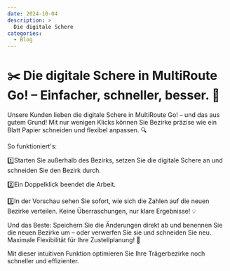 ```yaml
---
date: 2024-10-04
description: >
  Die digitale Schere
categories:
  - Blog
---
```


# ✂️ Die digitale Schere in MultiRoute Go! – Einfacher, schneller, besser. 🚀

Unsere Kunden lieben die digitale Schere in MultiRoute Go! – und das aus gutem Grund! Mit nur wenigen Klicks können Sie Bezirke präzise wie ein Blatt Papier schneiden und flexibel anpassen. 🔍

So funktioniert's:

1️⃣Starten Sie außerhalb des Bezirks, setzen Sie die digitale Schere an und schneiden Sie den Bezirk durch.

2️⃣Ein Doppelklick beendet die Arbeit.

3️⃣In der Vorschau sehen Sie sofort, wie sich die Zahlen auf die neuen Bezirke verteilen. Keine Überraschungen, nur klare Ergebnisse! 💡


<!-- more -->
Und das Beste: Speichern Sie die Änderungen direkt ab und benennen Sie die neuen Bezirke um – oder verwerfen Sie sie und schneiden Sie neu. Maximale Flexibilität für Ihre Zustellplanung! 🔄

Mit dieser intuitiven Funktion optimieren Sie Ihre Trägerbezirke noch schneller und effizienter.


